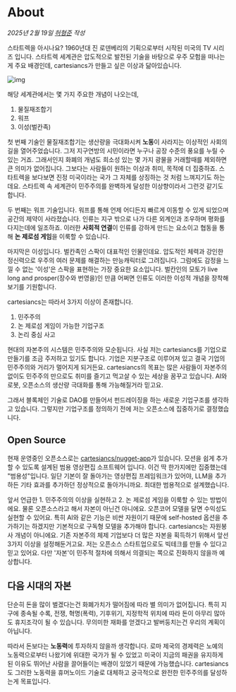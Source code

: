 # About

_2025년 2월 19일 [허형준](https://hhj.devent.kr) 작성_

스타트렉을 아시나요? 1960년대 진 로덴베리의 기획으로부터 시작된 미국의 TV 시리즈 입니다. 스타트렉 세계관은 압도적으로 발전된 기술을 바탕으로 우주 모험을 떠나는게 주요 배경인데, cartesiancs가 만들고 싶은 이상과 닮아있습니다.

![img](./startrek.jpg)

해당 세계관에서는 몇 가지 주요한 개념이 나오는데,

1. 물질재조합기
2. 워프
3. 이성(벌칸족)

첫 번째 기술인 물질재조합기는 생산량을 극대화시켜 **노동**이 사라지는 이상적인 사회의 길을 열어주었습니다. 그저 지구연방의 시민이라면 누구나 공장 수준의 풍요를 누릴 수 있는 거죠. 그래서인지 화폐의 개념도 희소성 있는 몇 가지 광물을 거래할때를 제외하면 큰 의미가 없어집니다. 그보다는 사람들이 원하는 이상과 취미, 목적에 더 집중하죠. 스타트렉을 보다보면 진정 미국이라는 국가 그 자체를 상징하는 것 처럼 느껴지기도 하는데요. 스타트렉 속 세계관이 민주주의를 완벽하게 달성한 이상향이라서 그런것 같기도 합니다.

두 번째는 워프 기술입니다. 워프를 통해 언제 어디든지 빠르게 이동할 수 있게 되었으며 공간의 제약이 사라졌습니다. 인류는 지구 밖으로 나가 다른 외계인과 조우하며 평화를 다지는데에 일조하죠. 이러한 **사회적 연결**이 인류를 강하게 만드는 요소이고 협동을 통해 **논 제로섬 게임**을 이룩할 수 있습니다.

마지막은 이성입니다. 벌칸족인 스팍이 대표적인 인물인데요. 압도적인 체력과 강인한 정신력으로 우주의 여러 문제를 해결하는 만능캐릭터로 그려집니다. 그럼에도 감정을 느낄 수 없는 '이성'은 스팍을 표현하는 가장 중요한 요소입니다. 벌칸인의 모토가 live long and prosper(장수와 번영을)인 만큼 어쩌면 인류도 이러한 이성적 개념을 장착해보기를 기원합니다.

cartesiancs는 따라서 3가지 이상이 존재합니다.

1. 민주주의
2. 논 제로섬 게임이 가능한 기업구조
3. 논리 중심 사고

현대의 자본주의 시스템은 민주주의와 모순됩니다. 사실 저는 cartesiancs를 기업으로 만들기를 조금 주저하고 있기도 합니다. 기업은 지분구조로 이루어져 있고 결국 기업의 민주주의와 거리가 멀어지게 되거든요. cartesiancs의 목표는 많은 사람들이 자본주의 없이도 민주주의 만으로도 취미를 즐기고 먹고살 수 있는 세상을 꿈꾸고 있습니다. AI와 로봇, 오픈소스의 생산량 극대화를 통해 가능해질거라 믿고요.

그래서 블록체인 기술로 DAO를 만들어서 펀드레이징을 하는 새로운 기업구조를 생각하고 있습니다. 그렇지만 기업구조를 정의하기 전에 저는 오픈소스에 집중하기로 결정했습니다.

## Open Source

현재 운영중인 오픈소스로는 [cartesiancs/nugget-app](https://github.com/cartesiancs/nugget-app)가 있습니다. 모션을 쉽게 추가할 수 있도록 설계된 범용 영상편집 소프트웨어 입니다. 이건 딱 한가지에만 집중했는데 "범용성"입니다. 일단 기본이 잘 돌아가는 영상편집 프레임워크가 있어야, LLM을 추가하든 기타 효과를 추가하던 정상적으로 돌아가니까요. 최대한 범용적으로 설계했습니다.

앞서 언급한 1. 민주주의의 이상을 실현하고 2. 논 제로섬 게임을 이룩할 수 있는 방법이에요. 물론 오픈소스라고 해서 자본이 아닌건 아니에요. 오픈코어 모델을 달면 수익성도 실현할 수 있어요. 특히 AI와 같은 기능은 비싼 자원이기 때문에 self-hosted 옵션을 추가하기는 하겠지만 기본적으로 구독형 모델을 추가해야 합니다. cartesiancs는 자원봉사 개념이 아니에요. 기존 자본주의 체제 기업보다 더 많은 자본을 획득하기 위해서 앞선 3가지 이상을 설정해둔거고요. 저는 오픈소스 스타트업으로도 빅테크를 만들 수 있다고 믿고 있어요. 다만 '자본'이 민주적 절차에 의해서 의결되는 쪽으로 진화하지 않을까 예상합니다.

## 다음 시대의 자본

단순히 돈을 많이 벌겠다는건 화폐가치가 떨어짐에 따라 별 의미가 없어집니다. 특히 지구에 종속될 수록, 전쟁, 혁명(폭력), 기후위기, 지정학적 위치에 따라 돈이 아무리 많아도 휴지조각이 될 수 있습니다. 무의미한 재화를 얻겠다고 발버둥치는건 우리의 계획이 아닙니다.

따라서 돈보다는 **노동력**에 투자하지 않을까 생각합니다. 로마 제국의 경제력은 노예의 노동력으로부터 나왔기에 위대한 국가가 될 수 있었고 미국이 지금의 패권을 유지하게 된 이유도 뛰어난 사람을 끌어들이는 배경이 있었기 때문에 가능했습니다. cartesiancs도 그러한 노동력을 휴머노이드 기술로 대체하고 궁극적으로 완전한 민주주의를 달성하는게 목표입니다.
